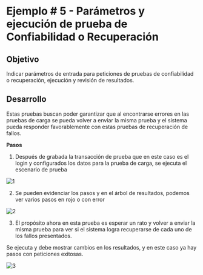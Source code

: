 # Ejemplo # 5 - Parámetros y ejecución de prueba de Confiabilidad o Recuperación

## Objetivo

Indicar parámetros de entrada para peticiones de pruebas de confiabilidad o recuperación, ejecución y revisión de resultados.

## Desarrollo

Estas pruebas buscan poder garantizar que al encontrarse errores en las pruebas de carga se pueda volver a enviar la misma prueba y el sistema pueda responder favorablemente con estas pruebas de recuperación de fallos.


**Pasos**

1. Después de grabada la transacción de prueba que en este caso es el login y configurados los datos para la prueba de carga, se ejecuta el escenario de prueba

![1](https://user-images.githubusercontent.com/22419786/156106191-6b7c72f3-7e3b-4e55-9280-4015342b8880.png)


2. Se pueden evidenciar los pasos y en el árbol de resultados, podemos ver varios pasos en rojo o con error

![2](https://user-images.githubusercontent.com/22419786/156106196-be2931b7-77e1-482c-a5e2-25042e0407d3.png)


3. El propósito ahora en esta prueba es esperar un rato y volver a enviar la misma prueba para ver si el sistema logra recuperarse de cada uno de los fallos presentados.

Se ejecuta y debe mostrar cambios en los resultados, y en este caso ya hay pasos con peticiones exitosas.

![3](https://user-images.githubusercontent.com/22419786/156106233-c59ddf90-a2cb-4653-8660-cf0a3726d504.png)



